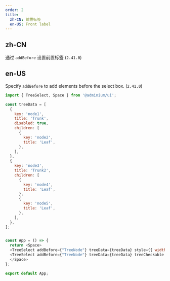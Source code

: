 ```yaml
---
order: 2
title:
  zh-CN: 前置标签
  en-US: Front label
---
```


## zh-CN

通过 `addBefore` 设置前置标签 (`2.41.0`)

## en-US

Specify `addBefore` to add elements before the select box. (`2.41.0`)


```js
import { TreeSelect, Space } from '@adminium/ui';

const treeData = [
  {
    key: 'node1',
    title: 'Trunk',
    disabled: true,
    children: [
      {
        key: 'node2',
        title: 'Leaf',
      },
    ],
  },
  {
    key: 'node3',
    title: 'Trunk2',
    children: [
      {
        key: 'node4',
        title: 'Leaf',
      },
      {
        key: 'node5',
        title: 'Leaf',
      },
    ],
  },
];


const App = () => {
  return <Space>
  <TreeSelect addBefore={"TreeNode"} treeData={treeData} style={{ width: 350 }} />
  <TreeSelect addBefore={"TreeNode"} treeData={treeData} treeCheckable style={{ width: 350 }} />
  </Space>
};

export default App;
```
